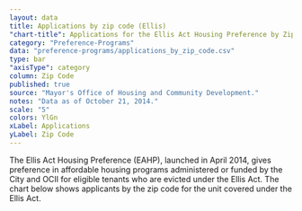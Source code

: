 ```yaml
---
layout: data
title: Applications by zip code (Ellis)
"chart-title": Applications for the Ellis Act Housing Preference by Zip Code
category: "Preference-Programs"
data: "preference-programs/applications_by_zip_code.csv"
type: bar
"axisType": category
column: Zip Code
published: true
source: "Mayor's Office of Housing and Community Development."
notes: "Data as of October 21, 2014."
scale: "5"
colors: YlGn
xLabel: Applications
yLabel: Zip Code
---
```


The Ellis Act Housing Preference (EAHP), launched in April 2014, gives preference in affordable housing programs administered or funded by the City and OCII for eligible tenants who are evicted under the Ellis Act. The chart below shows applicants by the zip code for the unit covered under the Ellis Act.